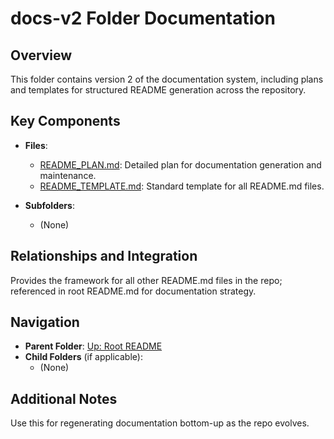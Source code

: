 # docs-v2 Folder Documentation

## Overview
This folder contains version 2 of the documentation system, including plans and templates for structured README generation across the repository.

## Key Components
- **Files**:
  - [README_PLAN.md](README_PLAN.md): Detailed plan for documentation generation and maintenance.
  - [README_TEMPLATE.md](README_TEMPLATE.md): Standard template for all README.md files.

- **Subfolders**:
  - (None)

## Relationships and Integration
Provides the framework for all other README.md files in the repo; referenced in root README.md for documentation strategy.

## Navigation
- **Parent Folder**: [Up: Root README](../README.md)
- **Child Folders** (if applicable): 
  - (None)

## Additional Notes
Use this for regenerating documentation bottom-up as the repo evolves.
